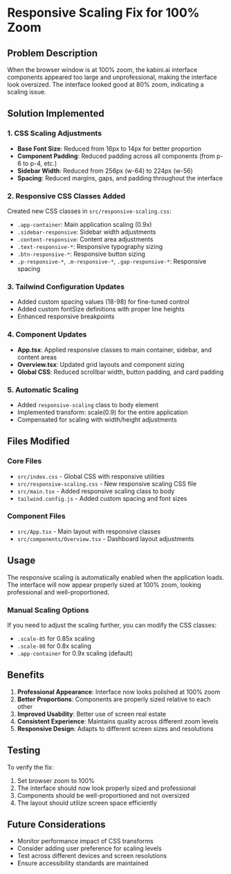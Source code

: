 # Responsive Scaling Fix for 100% Zoom

## Problem Description
When the browser window is at 100% zoom, the kabini.ai interface components appeared too large and unprofessional, making the interface look oversized. The interface looked good at 80% zoom, indicating a scaling issue.

## Solution Implemented

### 1. CSS Scaling Adjustments
- **Base Font Size**: Reduced from 16px to 14px for better proportion
- **Component Padding**: Reduced padding across all components (from p-6 to p-4, etc.)
- **Sidebar Width**: Reduced from 256px (w-64) to 224px (w-56)
- **Spacing**: Reduced margins, gaps, and padding throughout the interface

### 2. Responsive CSS Classes Added
Created new CSS classes in `src/responsive-scaling.css`:
- `.app-container`: Main application scaling (0.9x)
- `.sidebar-responsive`: Sidebar width adjustments
- `.content-responsive`: Content area adjustments
- `.text-responsive-*`: Responsive typography sizing
- `.btn-responsive-*`: Responsive button sizing
- `.p-responsive-*`, `.m-responsive-*`, `.gap-responsive-*`: Responsive spacing

### 3. Tailwind Configuration Updates
- Added custom spacing values (18-98) for fine-tuned control
- Added custom fontSize definitions with proper line heights
- Enhanced responsive breakpoints

### 4. Component Updates
- **App.tsx**: Applied responsive classes to main container, sidebar, and content areas
- **Overview.tsx**: Updated grid layouts and component sizing
- **Global CSS**: Reduced scrollbar width, button padding, and card padding

### 5. Automatic Scaling
- Added `responsive-scaling` class to body element
- Implemented transform: scale(0.9) for the entire application
- Compensated for scaling with width/height adjustments

## Files Modified

### Core Files
- `src/index.css` - Global CSS with responsive utilities
- `src/responsive-scaling.css` - New responsive scaling CSS file
- `src/main.tsx` - Added responsive scaling class to body
- `tailwind.config.js` - Added custom spacing and font sizes

### Component Files
- `src/App.tsx` - Main layout with responsive classes
- `src/components/Overview.tsx` - Dashboard layout adjustments

## Usage

The responsive scaling is automatically enabled when the application loads. The interface will now appear properly sized at 100% zoom, looking professional and well-proportioned.

### Manual Scaling Options
If you need to adjust the scaling further, you can modify the CSS classes:
- `.scale-85` for 0.85x scaling
- `.scale-80` for 0.8x scaling
- `.app-container` for 0.9x scaling (default)

## Benefits

1. **Professional Appearance**: Interface now looks polished at 100% zoom
2. **Better Proportions**: Components are properly sized relative to each other
3. **Improved Usability**: Better use of screen real estate
4. **Consistent Experience**: Maintains quality across different zoom levels
5. **Responsive Design**: Adapts to different screen sizes and resolutions

## Testing

To verify the fix:
1. Set browser zoom to 100%
2. The interface should now look properly sized and professional
3. Components should be well-proportioned and not oversized
4. The layout should utilize screen space efficiently

## Future Considerations

- Monitor performance impact of CSS transforms
- Consider adding user preference for scaling levels
- Test across different devices and screen resolutions
- Ensure accessibility standards are maintained
